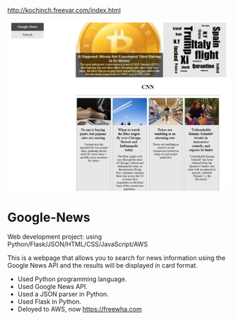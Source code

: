 http://kochinch.freevar.com/index.html

![image](Screenshot.png)<br />

# Google-News
Web development project: using Python/Flask/JSON/HTML/CSS/JavaScript/AWS

This is a webpage that allows you to search for news information using the Google News API and the results will be displayed in card format.

- Used Python programming language.
- Used Google News API.
- Used a JSON parser in Python.
- Used Flask in Python.
- Deloyed to AWS, now https://freewha.com
